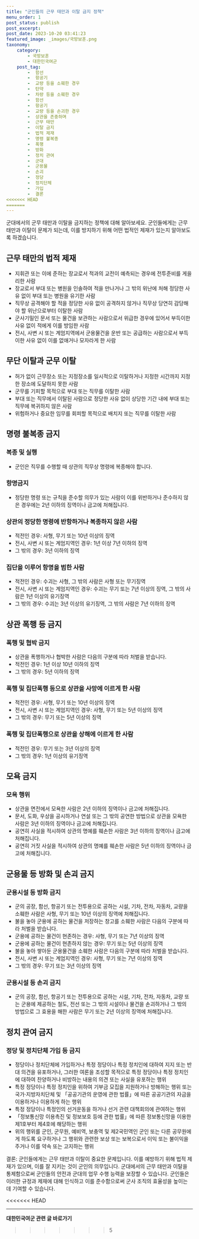 ```yaml
---
title: "군인들의 근무 태만과 이탈 금지 정책"
menu_order: 1
post_status: publish
post_excerpt: 
post_date: 2023-10-20 03:41:23
featured_image: _images/국방보훈.png
taxonomy:
    category:
        - 국방보훈
        - 대한민국여군
    post_tag:
        -  함선
        -  항공기
        -  교량 등을 소훼한 경우
        -  탄약
        -  차량 등을 소훼한 경우
        -  함선
        -  항공기
        -  교량 등을 손괴한 경우
        -  상관을 존중하며
        -  근무 태만
        -  이탈 금지
        -  법적 제재
        -  명령 불복종
        -  폭행
        -  방화
        -  정치 관여
        -  군대
        -  군용물
        -  손괴
        -  정당
        -  정치단체
        -  가입
        -  결론
<<<<<<< HEAD
=======
---
```




 군대에서의 군무 태만과 이탈을 금지하는 정책에 대해 알아보세요. 군인들에게는 근무 태만과 이탈이 문제가 되는데, 이를 방지하기 위해 어떤 법적인 제재가 있는지 알아보도록 하겠습니다.

##  근무 태만의 법적 제재

- 지휘관 또는 이에 준하는 장교로서 적과의 교전이 예측되는 경우에 전투준비를 게을리한 사람
- 장교로서 부대 또는 병원을 인솔하여 적을 만나거나 그 밖의 위난에 처해 정당한 사유 없이 부대 또는 병원을 유기한 사람
- 직무상 공격해야 할 적을 정당한 사유 없이 공격하지 않거나 직무상 당연히 감당해야 할 위난으로부터 이탈한 사람
- 군사기밀인 문서 또는 물건을 보관하는 사람으로서 위급한 경우에 있어서 부득이한 사유 없이 적에게 이를 방임한 사람
- 전시, 사변 시 또는 계엄지역에서 군용물건을 운반 또는 공급하는 사람으로서 부득이한 사유 없이 이를 없애거나 모자라게 한 사람

##  무단 이탈과 군무 이탈

- 허가 없이 근무장소 또는 지정장소를 일시적으로 이탈하거나 지정한 시간까지 지정한 장소에 도달하지 못한 사람
- 군무를 기피할 목적으로 부대 또는 직무를 이탈한 사람
- 부대 또는 직무에서 이탈된 사람으로 정당한 사유 없이 상당한 기간 내에 부대 또는 직무에 복귀하지 않은 사람
- 위험하거나 중요한 임무를 회피할 목적으로 배치지 또는 직무를 이탈한 사람

##  명령 불복종 금지

### 복종 및 실행

- 군인은 직무를 수행할 때 상관의 직무상 명령에 복종해야 합니다.

### 항명금지

- 정당한 명령 또는 규칙을 준수할 의무가 있는 사람이 이를 위반하거나 준수하지 않은 경우에는 2년 이하의 징역이나 금고에 처해집니다.

### 상관의 정당한 명령에 반항하거나 복종하지 않은 사람

- 적전인 경우: 사형, 무기 또는 10년 이상의 징역
- 전시, 사변 시 또는 계엄지역인 경우: 1년 이상 7년 이하의 징역
- 그 밖의 경우: 3년 이하의 징역

### 집단을 이루어 항명을 범한 사람

- 적전인 경우: 수괴는 사형, 그 밖의 사람은 사형 또는 무기징역
- 전시, 사변 시 또는 계엄지역인 경우: 수괴는 무기 또는 7년 이상의 징역, 그 밖의 사람은 1년 이상의 유기징역
- 그 밖의 경우: 수괴는 3년 이상의 유기징역, 그 밖의 사람은 7년 이하의 징역

##  상관 폭행 등 금지

### 폭행 및 협박 금지

- 상관을 폭행하거나 협박한 사람은 다음의 구분에 따라 처벌을 받습니다.
- 적전인 경우: 1년 이상 10년 이하의 징역
- 그 밖의 경우: 5년 이하의 징역

### 폭행 및 집단폭행 등으로 상관을 사망에 이르게 한 사람

- 적전인 경우: 사형, 무기 또는 10년 이상의 징역
- 전시, 사변 시 또는 계엄지역인 경우: 사형, 무기 또는 5년 이상의 징역
- 그 밖의 경우: 무기 또는 5년 이상의 징역

### 폭행 및 집단폭행으로 상관을 상해에 이르게 한 사람

- 적전인 경우: 무기 또는 3년 이상의 징역
- 그 밖의 경우: 1년 이상의 유기징역

##  모욕 금지

### 모욕 행위

- 상관을 면전에서 모욕한 사람은 2년 이하의 징역이나 금고에 처해집니다.
- 문서, 도화, 우상을 공시하거나 연설 또는 그 밖의 공연한 방법으로 상관을 모욕한 사람은 3년 이하의 징역이나 금고에 처해집니다.
- 공연히 사실을 적시하여 상관의 명예를 훼손한 사람은 3년 이하의 징역이나 금고에 처해집니다.
- 공연히 거짓 사실을 적시하여 상관의 명예를 훼손한 사람은 5년 이하의 징역이나 금고에 처해집니다.

##  군용물 등 방화 및 손괴 금지

### 군용시설 등 방화 금지

- 군의 공장, 함선, 항공기 또는 전투용으로 공하는 시설, 기차, 전차, 자동차, 교량을 소훼한 사람은 사형, 무기 또는 10년 이상의 징역에 처해집니다.
- 불을 놓아 군용에 공하는 물건을 저장하는 창고를 소훼한 사람은 다음의 구분에 따라 처벌을 받습니다.
- 군용에 공하는 물건이 현존하는 경우: 사형, 무기 또는 7년 이상의 징역
- 군용에 공하는 물건이 현존하지 않는 경우: 무기 또는 5년 이상의 징역
- 불을 놓아 쌓아둔 군용물건을 소훼한 사람은 다음의 구분에 따라 처벌을 받습니다.
- 전시, 사변 시 또는 계엄지역인 경우: 사형, 무기 또는 7년 이상의 징역
- 그 밖의 경우: 무기 또는 3년 이상의 징역

### 군용시설 등 손괴 금지

- 군의 공장, 함선, 항공기 또는 전투용으로 공하는 시설, 기차, 전차, 자동차, 교량 또는 군용에 제공하는 철도, 전선 또는 그 밖의 시설이나 물건을 손괴하거나 그 밖의 방법으로 그 효용을 해한 사람은 무기 또는 2년 이상의 징역에 처해집니다.

##  정치 관여 금지

### 정당 및 정치단체 가입 등 금지

- 정당이나 정치단체에 가입하거나 특정 정당이나 특정 정치인에 대하여 지지 또는 반대 의견을 유포하거나, 그러한 여론을 조성할 목적으로 특정 정당이나 특정 정치인에 대하여 찬양하거나 비방하는 내용의 의견 또는 사실을 유포하는 행위
- 특정 정당이나 특정 정치인을 위하여 기부금 모집을 지원하거나 방해하는 행위 또는 국가·지방자치단체 및 「공공기관의 운영에 관한 법률」에 따른 공공기관의 자금을 이용하거나 이용하게 하는 행위
- 특정 정당이나 특정인의 선거운동을 하거나 선거 관련 대책회의에 관여하는 행위
- 「정보통신망 이용촉진 및 정보보호 등에 관한 법률」에 따른 정보통신망을 이용한 제1호부터 제4호에 해당하는 행위
- 위의 행위를 군인, 군무원, 예비역, 보충역 및 제2국민역인 군인 또는 다른 공무원에게 하도록 요구하거나 그 행위와 관련한 보상 또는 보복으로서 이익 또는 불이익을 주거나 이를 약속 또는 고지하는 행위


결론: 군인들에게는 근무 태만과 이탈이 중요한 문제입니다. 이를 예방하기 위해 법적 제재가 있으며, 이를 잘 지키는 것이 군인의 의무입니다. 군대에서의 근무 태만과 이탈을 통제함으로써 군인들의 안전과 군대의 업무 수행 능력을 보장할 수 있습니다. 군인들은 이러한 규정과 제재에 대해 인식하고 이를 준수함으로써 군사 조직의 효율성을 높이는 데 기여할 수 있습니다.

<<<<<<< HEAD



<!-- wp:separator -->
<hr class="wp-block-separator has-alpha-channel-opacity"/>
<!-- /wp:separator -->

<!-- wp:group {"backgroundColor":"base","layout":{"type":"constrained"}} -->
<div class="wp-block-group has-base-background-color has-background"><!-- wp:paragraph {"align":"center","fontSize":"large"} -->
<p class="has-text-align-center has-large-font-size"><strong>대한민국여군 관련 글 바로가기</strong></p>
<!-- /wp:paragraph -->


<!-- wp:latest-posts
{"categories":[{"id":7224,"count":19,"description":"","link":"https://uknowlaw.com/category/%eb%8c%80%ed%95%9c%eb%af%bc%ea%b5%ad%ec%97%ac%ea%b5%b0/","name":"대한민국여군","slug":"대한민국여군","taxonomy":"category","parent":0,"meta":[],"_links":{"self":[{"href":"https://uknowlaw.com/wp-json/wp/v2/categories/7224"}],"collection":[{"href":"https://uknowlaw.com/wp-json/wp/v2/categories"}],"about":[{"href":"https://uknowlaw.com/wp-json/wp/v2/taxonomies/category"}],"wp:post_type":[{"href":"https://uknowlaw.com/wp-json/wp/v2/posts?categories=7224"}],"curies":[{"name":"wp","href":"https://api.w.org/{rel}","templated":true}]}}],"postsToShow":100,"excerptLength":28,"postLayout":"grid","columns":2,"featuredImageAlign":"left","featuredImageSizeSlug":"large","fontSize":"medium"} /--></div>
<!-- /wp:group -->
>>>>>>> 5
